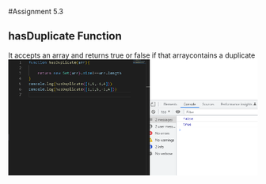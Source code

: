 #Assignment 5.3
## hasDuplicate Function
It accepts an array and returns true or false if that arraycontains a duplicate
![img](./Screenshot.PNG)